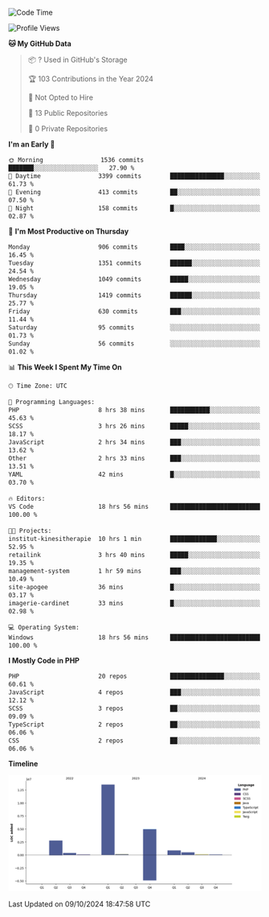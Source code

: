 <!--START_SECTION:waka-->
![Code Time](http://img.shields.io/badge/Code%20Time-1%2C967%20hrs%2037%20mins-blue)

![Profile Views](http://img.shields.io/badge/Profile%20Views-0-blue)

**🐱 My GitHub Data** 

> 📦 ? Used in GitHub's Storage 
 > 
> 🏆 103 Contributions in the Year 2024
 > 
> 🚫 Not Opted to Hire
 > 
> 📜 13 Public Repositories 
 > 
> 🔑 0 Private Repositories 
 > 
**I'm an Early 🐤** 

```text
🌞 Morning                1536 commits        ███████░░░░░░░░░░░░░░░░░░   27.90 % 
🌆 Daytime                3399 commits        ███████████████░░░░░░░░░░   61.73 % 
🌃 Evening                413 commits         ██░░░░░░░░░░░░░░░░░░░░░░░   07.50 % 
🌙 Night                  158 commits         █░░░░░░░░░░░░░░░░░░░░░░░░   02.87 % 
```
📅 **I'm Most Productive on Thursday** 

```text
Monday                   906 commits         ████░░░░░░░░░░░░░░░░░░░░░   16.45 % 
Tuesday                  1351 commits        ██████░░░░░░░░░░░░░░░░░░░   24.54 % 
Wednesday                1049 commits        █████░░░░░░░░░░░░░░░░░░░░   19.05 % 
Thursday                 1419 commits        ██████░░░░░░░░░░░░░░░░░░░   25.77 % 
Friday                   630 commits         ███░░░░░░░░░░░░░░░░░░░░░░   11.44 % 
Saturday                 95 commits          ░░░░░░░░░░░░░░░░░░░░░░░░░   01.73 % 
Sunday                   56 commits          ░░░░░░░░░░░░░░░░░░░░░░░░░   01.02 % 
```


📊 **This Week I Spent My Time On** 

```text
🕑︎ Time Zone: UTC

💬 Programming Languages: 
PHP                      8 hrs 38 mins       ███████████░░░░░░░░░░░░░░   45.63 % 
SCSS                     3 hrs 26 mins       █████░░░░░░░░░░░░░░░░░░░░   18.17 % 
JavaScript               2 hrs 34 mins       ███░░░░░░░░░░░░░░░░░░░░░░   13.62 % 
Other                    2 hrs 33 mins       ███░░░░░░░░░░░░░░░░░░░░░░   13.51 % 
YAML                     42 mins             █░░░░░░░░░░░░░░░░░░░░░░░░   03.70 % 

🔥 Editors: 
VS Code                  18 hrs 56 mins      █████████████████████████   100.00 % 

🐱‍💻 Projects: 
institut-kinesitherapie  10 hrs 1 min        █████████████░░░░░░░░░░░░   52.95 % 
retailink                3 hrs 40 mins       █████░░░░░░░░░░░░░░░░░░░░   19.35 % 
management-system        1 hr 59 mins        ███░░░░░░░░░░░░░░░░░░░░░░   10.49 % 
site-apogee              36 mins             █░░░░░░░░░░░░░░░░░░░░░░░░   03.17 % 
imagerie-cardinet        33 mins             █░░░░░░░░░░░░░░░░░░░░░░░░   02.98 % 

💻 Operating System: 
Windows                  18 hrs 56 mins      █████████████████████████   100.00 % 
```

**I Mostly Code in PHP** 

```text
PHP                      20 repos            ███████████████░░░░░░░░░░   60.61 % 
JavaScript               4 repos             ███░░░░░░░░░░░░░░░░░░░░░░   12.12 % 
SCSS                     3 repos             ██░░░░░░░░░░░░░░░░░░░░░░░   09.09 % 
TypeScript               2 repos             ██░░░░░░░░░░░░░░░░░░░░░░░   06.06 % 
CSS                      2 repos             ██░░░░░░░░░░░░░░░░░░░░░░░   06.06 % 
```



**Timeline**

![Lines of Code chart](https://raw.githubusercontent.com/tahar-elgunaoui/tahar-elgunaoui/main/assets/bar_graph.png)


 Last Updated on 09/10/2024 18:47:58 UTC
<!--END_SECTION:waka-->
